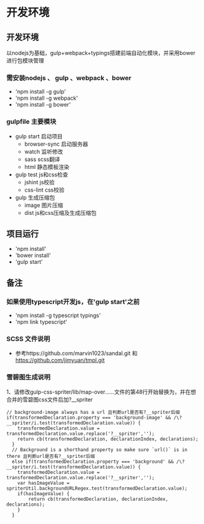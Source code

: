 # 开发环境

## 开发环境
以nodejs为基础，gulp+webpack+typings搭建前端自动化模块，并采用bower进行包模块管理

### 需安装nodejs 、 gulp 、webpack 、bower

* 'npm install -g gulp'
* 'npm install -g webpack'
* 'npm install -g bower'

### gulpfile 主要模块

* gulp start 启动项目
	* browser-sync 启动服务器
	* watch 监听修改
	* sass scss翻译
	* html 静态模板渲染
* gulp test js和css检查
	* jshint js校验
	* css-lint css校验
* gulp 生成压缩包
	* image 图片压缩
	* dist js和css压缩及生成压缩包

## 项目运行

* 'npm install'
* 'bower install'
* 'gulp start'

## 备注

### 如果使用typescript开发js，在'gulp start'之前

* 'npm install -g typescript typings'
* 'npm link typescript'


### SCSS 文件说明

* 参考https://github.com/marvin1023/sandal.git 和 https://github.com/jimyuan/tmpl.git

### 雪碧图生成说明

  1、请修改gulp-css-spriter/lib/map-over......文件的第48行开始替换为，并在想合并的雪碧图css文件后加?__spriter
  
	// background-image always has a url 且判断url是否有?__spriter后缀
	if(transformedDeclaration.property === 'background-image' && /\?__spriter/i.test(transformedDeclaration.value)) {
	    transformedDeclaration.value = transformedDeclaration.value.replace('?__spriter','');
	    return cb(transformedDeclaration, declarationIndex, declarations);
	  }
	  // Background is a shorthand property so make sure `url()` is in there 且判断url是否有?__spriter后缀
	  else if(transformedDeclaration.property === 'background' && /\?__spriter/i.test(transformedDeclaration.value)) {
	    transformedDeclaration.value = transformedDeclaration.value.replace('?__spriter','');
	    var hasImageValue = spriterUtil.backgroundURLRegex.test(transformedDeclaration.value);
	    if(hasImageValue) {
	        return cb(transformedDeclaration, declarationIndex, declarations);
	    }
	  }
